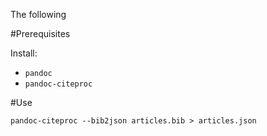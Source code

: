 The following

#Prerequisites

Install:

* ``pandoc``
* ``pandoc-citeproc``

#Use

```
pandoc-citeproc --bib2json articles.bib > articles.json
```